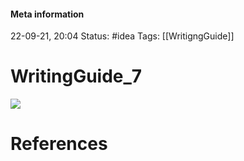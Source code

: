 #### Meta information
22-09-21, 20:04
Status: #idea
Tags: [[WritigngGuide]]





# WritingGuide_7

![](http://127.0.0.1:51854/tmprj5opkaq.png)





# References
